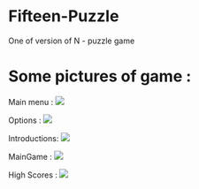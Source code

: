 # Fifteen-Puzzle
One of version of N - puzzle game 

# Some pictures of game : 
 Main menu : 
 <img src = "https://scontent-hkg3-1.xx.fbcdn.net/v/t1.0-9/30443072_234666910607063_7081331508283179008_n.jpg?_nc_cat=0&_nc_eui2=v1%3AAeHSpkPtoMj-4HRs5kJoM3v10PEWsbvt2o1Js5JLm9_NLgvhZnEc3O8q8GJCJiraAemKPlZdVppvufs5EsJ5o1OCB8gyIgGNAlPBKxBD9Ucn-g&oh=bb73ee954170709779c39016ff002e7e&oe=5B325383"> 

 Options : 
 <img src = "https://scontent-hkg3-1.xx.fbcdn.net/v/t1.0-9/30581901_234666943940393_8260363721105211392_n.jpg?_nc_cat=0&_nc_eui2=v1%3AAeHQbXEsdeQjSp8QP4gdoVA2lk4u_hOoyWi4zyADaiP0eVXBX3oSAQ33uLSIp31thISIP2jcpxe5KYA4OIvXqau6Y3_IGo11nn-1_P5Whchstw&oh=c46767cfab37140899160397ffdf9c50&oe=5B7338D2">

 Introductions: 
 <img src ="https://scontent-hkg3-1.xx.fbcdn.net/v/t1.0-9/30582338_234666800607074_3245686551996268544_n.jpg?_nc_cat=0&_nc_eui2=v1%3AAeHyoSC1-kb2I2qU_XJWo9Yl-6xrQQ_NB1vETm24c2-XFa2CsGhcvj2Z-C2TB-uL3ARkMFtk3u2P1Flj91siTl7X3-uG7lGHplbWinEjjx0eNg&oh=819764602d37a6e1f8c11088bbd67c14&oe=5B70AF77">

 MainGame : 
 <img src = "https://scontent-hkg3-1.xx.fbcdn.net/v/t1.0-9/30442852_234666737273747_4303521303190568960_n.jpg?_nc_cat=0&_nc_eui2=v1%3AAeHqjHN95PxC22Skz4yxVb6LUJMDYQf78pxsEXV904dr3iEybRejeEV0B6rxLR286QBRvNjwkYM1Rlg6G-klze9anfqYc7yruMDOnOvvMEiYCw&oh=f266cf5400d9bcd47d6ffbe054523c06&oe=5B5EBBD1"> 

 High Scores : 
 <img src = "https://scontent-hkg3-1.xx.fbcdn.net/v/t1.0-9/30531268_234666867273734_9144443590359908352_n.jpg?_nc_cat=0&_nc_eui2=v1%3AAeFCL1BvLAubuoXyRnFfcXj5InwGnLSnMnh1doYZTVDMLHrgd4MAo64HkQwz7IR6AzvRXsnMxCvacqmu1SrfZw0sl85iGiOKYABXhxeEy06dBA&oh=abe73013343efbb5f2886b104fe3d291&oe=5B2BF57B"> 
